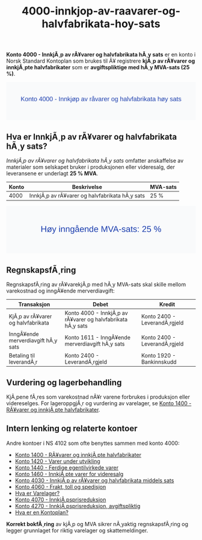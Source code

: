 ﻿---
title: "4000-innkjop-av-raavarer-og-halvfabrikata-hoy-sats"
meta_title: "4000-innkjop-av-raavarer-og-halvfabrikata-hoy-sats"
meta_description: '**Konto 4000 - InnkjÃ¸p av rÃ¥varer og halvfabrikata hÃ¸y sats** er en konto i Norsk Standard Kontoplan som brukes til Ã¥ registrere **kjÃ¸p av rÃ¥varer og innk...'
slug: 4000-innkjop-av-raavarer-og-halvfabrikata-hoy-sats
type: blog
layout: pages/single
---

**Konto 4000 - InnkjÃ¸p av rÃ¥varer og halvfabrikata hÃ¸y sats** er en konto i Norsk Standard Kontoplan som brukes til Ã¥ registrere **kjÃ¸p av rÃ¥varer og innkjÃ¸pte halvfabrikater** som er **avgiftspliktige med hÃ¸y MVA-sats (25 %)**.

![Illustrasjon av konto 4000 InnkjÃ¸p av rÃ¥varer og halvfabrikata hÃ¸y sats](4000-innkjop-av-raavarer-og-halvfabrikata-hoy-sats-image.svg)

## Hva er InnkjÃ¸p av rÃ¥varer og halvfabrikata hÃ¸y sats?

*InnkjÃ¸p av rÃ¥varer og halvfabrikata hÃ¸y sats* omfatter anskaffelse av materialer som selskapet bruker i produksjonen eller videresalg, der leveransene er underlagt **25 % MVA**.

| Konto | Beskrivelse                                              | MVA-sats |
|-------|----------------------------------------------------------|----------|
| 4000  | InnkjÃ¸p av rÃ¥varer og halvfabrikata hÃ¸y sats             | 25 %     |

![HÃ¸y inngÃ¥ende MVA-sats 25 %](4000-mva-hoy-sats.svg)

## RegnskapsfÃ¸ring

RegnskapsfÃ¸ring av rÃ¥varekjÃ¸p med hÃ¸y MVA-sats skal skille mellom varekostnad og inngÃ¥ende merverdiavgift:

| Transaksjon                          | Debet                                                      | Kredit                            |
|--------------------------------------|------------------------------------------------------------|-----------------------------------|
| KjÃ¸p av rÃ¥varer og halvfabrikata     | Konto 4000 - InnkjÃ¸p av rÃ¥varer og halvfabrikata hÃ¸y sats    | Konto 2400 - LeverandÃ¸rgjeld      |
| InngÃ¥ende merverdiavgift hÃ¸y sats    | Konto 1611 - InngÃ¥ende merverdiavgift hÃ¸y sats             | Konto 2400 - LeverandÃ¸rgjeld      |
| Betaling til leverandÃ¸r              | Konto 2400 - LeverandÃ¸rgjeld                                | Konto 1920 - Bankinnskudd         |

## Vurdering og lagerbehandling

KjÃ¸pene fÃ¸res som varekostnad nÃ¥r varene forbrukes i produksjon eller videreselges. For lageroppgjÃ¸r og vurdering av varelager, se [Konto 1400 - RÃ¥varer og innkjÃ¸pte halvfabrikater](/blogs/kontoplan/1400-raavarer-og-innkjopte-halvfabrikater "Konto 1400 - RÃ¥varer og innkjÃ¸pte halvfabrikater").

## Intern lenking og relaterte kontoer

Andre kontoer i NS 4102 som ofte benyttes sammen med konto 4000:

* [Konto 1400 - RÃ¥varer og innkjÃ¸pte halvfabrikater](/blogs/kontoplan/1400-raavarer-og-innkjopte-halvfabrikater "Konto 1400 - RÃ¥varer og innkjÃ¸pte halvfabrikater")
* [Konto 1420 - Varer under utvikling](/blogs/kontoplan/1420-varer-under-utvikling "Konto 1420 - Varer under utvikling")
* [Konto 1440 - Ferdige egentilvirkede varer](/blogs/kontoplan/1440-ferdige-egentilvirkede-varer "Konto 1440 - Ferdige egentilvirkede varer")
* [Konto 1460 - InnkjÃ¸pte varer for videresalg](/blogs/kontoplan/1460-innkjopte-varer-for-videresalg "Konto 1460 - InnkjÃ¸pte varer for videresalg")
* [Konto 4030 - InnkjÃ¸p av rÃ¥varer og halvfabrikata middels sats](/blogs/kontoplan/4030-innkjop-av-raavarer-og-halvfabrikata-middels-sats "Konto 4030 - InnkjÃ¸p av rÃ¥varer og halvfabrikata middels sats")
* [Konto 4060 - Frakt, toll og spedisjon](/blogs/kontoplan/4060-frakt-toll-og-spedisjon "Konto 4060 - Frakt, toll og spedisjon")
* [Hva er Varelager?](/blogs/regnskap/hva-er-varelager "Hva er Varelager? Komplett Guide til LagerfÃ¸ring og Verdivurdering")
* [Konto 4070 - InnkjÃ¸psprisreduksjon](/blogs/kontoplan/4070-innkjopsprisreduksjon "Konto 4070 - InnkjÃ¸psprisreduksjon")
* [Konto 4270 - InnkjÃ¸psprisreduksjon, avgiftspliktig](/blogs/kontoplan/4270-innkjopsprisreduksjon-avgiftspliktig "Konto 4270 - InnkjÃ¸psprisreduksjon, avgiftspliktig")
* [Hva er en Kontoplan?](/blogs/regnskap/hva-er-kontoplan "Hva er en Kontoplan? Komplett Guide til Kontoplaner i Norsk Regnskap")

**Korrekt bokfÃ¸ring** av kjÃ¸p og MVA sikrer nÃ¸yaktig regnskapsfÃ¸ring og legger grunnlaget for riktig varelager og skattemeldinger.
